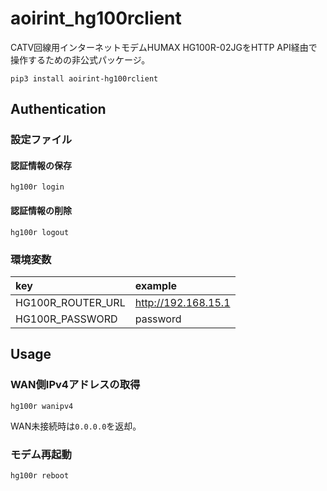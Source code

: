 # aoirint_hg100rclient

CATV回線用インターネットモデムHUMAX HG100R-02JGをHTTP API経由で操作するための非公式パッケージ。

```shell
pip3 install aoirint-hg100rclient
```

## Authentication

### 設定ファイル

#### 認証情報の保存

```shell
hg100r login
```

#### 認証情報の削除

```shell
hg100r logout
```

### 環境変数

|key|example|
|:--|:--|
|HG100R_ROUTER_URL|http://192.168.15.1|
|HG100R_PASSWORD|password|


## Usage

### WAN側IPv4アドレスの取得

```shell
hg100r wanipv4
```

WAN未接続時は`0.0.0.0`を返却。

### モデム再起動

```shell
hg100r reboot
```
